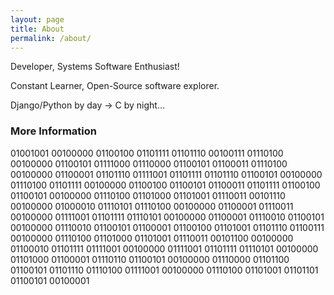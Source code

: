 ```yaml
---
layout: page
title: About
permalink: /about/
---
```


Developer, Systems Software Enthusiast!

Constant Learner, Open-Source software explorer.

Django/Python by day -> C by night...

### More Information

01001001 00100000 01100100 01101111 01101110 00100111 01110100 00100000 01100101 01111000 01110000 01100101 01100011 01110100 00100000 01100001 01101110 01111001 01101111 01101110 01100101 00100000 01110100 01101111 00100000 01100100 01100101 01100011 01101111 01100100 01100101 00100000 01110100 01101000 01101001 01110011 00101110 00100000 01000010 01110101 01110100 00100000 01100001 01110011 00100000 01111001 01101111 01110101 00100000 01100001 01110010 01100101 00100000 01110010 01100101 01100001 01100100 01101001 01101110 01100111 00100000 01110100 01101000 01101001 01110011 00101100 00100000 01100010 01101111 01111001 00100000 01111001 01101111 01110101 00100000 01101000 01100001 01110110 01100101 00100000 01110000 01101100 01100101 01101110 01110100 01111001 00100000 01110100 01101001 01101101 01100101 00100001
